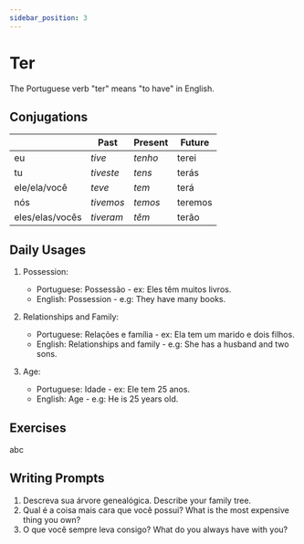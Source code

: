```yaml
---
sidebar_position: 3
---
```


# Ter

The Portuguese verb "ter" means "to have" in English.

## Conjugations

|                 | Past      | Present | Future  |
| --------------- | --------- | ------- | ------- |
| eu              | _tive_    | _tenho_ | terei   |
| tu              | _tiveste_ | _tens_  | terás   |
| ele/ela/você    | _teve_    | _tem_   | terá    |
| nós             | _tivemos_ | _temos_ | teremos |
| eles/elas/vocês | _tiveram_ | _têm_   | terão   |

## Daily Usages

1. Possession:

   - Portuguese: Possessão - ex: Eles têm muitos livros.
   - English: Possession - e.g: They have many books.

2. Relationships and Family:

   - Portuguese: Relações e família - ex: Ela tem um marido e dois filhos.
   - English: Relationships and family - e.g: She has a husband and two sons.

3. Age:

   - Portuguese: Idade - ex: Ele tem 25 anos.
   - English: Age - e.g: He is 25 years old.

## Exercises

abc

## Writing Prompts

1. Descreva sua árvore genealógica. Describe your family tree.
2. Qual é a coisa mais cara que você possui? What is the most expensive thing you own?
3. O que você sempre leva consigo? What do you always have with you?
